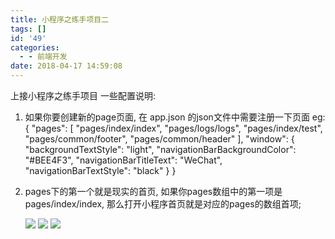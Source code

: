 ```yaml
---
title: 小程序之练手项目二
tags: []
id: '49'
categories:
  - - 前端开发
date: 2018-04-17 14:59:08
---
```


上接小程序之练手项目 一些配置说明:

1.  如果你要创建新的page页面, 在 app.json 的json文件中需要注册一下页面 eg: { "pages": \[ "pages/index/index", "pages/logs/logs", "pages/index/test", "pages/common/footer", "pages/common/header" \], "window": { "backgroundTextStyle": "light", "navigationBarBackgroundColor": "#BEE4F3", "navigationBarTitleText": "WeChat", "navigationBarTextStyle": "black" } }
    
2.  pages下的第一个就是现实的首页, 如果你pages数组中的第一项是 pages/index/index, 那么打开小程序首页就是对应的pages的数组首项;
    
     ![](../images/2.png)  ![](../images/2.png)   ![](../images/2.png)